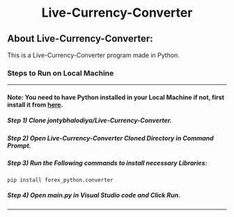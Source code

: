 <div align="center">
  <h1 align="center">Live-Currency-Converter</h1>
</div>

## About Live-Currency-Converter:
This is a Live-Currency-Converter program made in Python.

### Steps to Run on Local Machine

***

#### Note: You need to have Python installed in your Local Machine if not, first install it from <a href="https://www.python.org/downloads/windows/">here</a>.
##### Step 1) Clone jontybhalodiya/Live-Currency-Converter.
##### Step 2) Open Live-Currency-Converter Cloned Directory in Command Prompt.
##### Step 3) Run the Following commands to install necessary Libraries:
```
pip install forex_python.converter
```
##### Step 4) Open main.py in Visual Studio code and Click Run.

***
